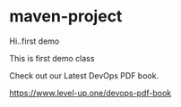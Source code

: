 # maven-project

Hi..first demo

This is first demo class

Check out our Latest DevOps PDF book.

https://www.level-up.one/devops-pdf-book
